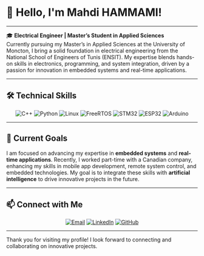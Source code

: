 # 👋 Hello, I'm Mahdi HAMMAMI!

---

🎓 **Electrical Engineer | Master’s Student in Applied Sciences**  
Currently pursuing my Master’s in Applied Sciences at the University of Moncton, I bring a solid foundation in electrical engineering from the National School of Engineers of Tunis (ENSIT). My expertise blends hands-on skills in electronics, programming, and system integration, driven by a passion for innovation in embedded systems and real-time applications.

---

## 🛠️ Technical Skills

<div align="center">
  <img src="https://img.shields.io/badge/C%2B%2B-00599C?style=for-the-badge&logo=c%2B%2B&logoColor=white" alt="C++" />
  <img src="https://img.shields.io/badge/Python-3776AB?style=for-the-badge&logo=python&logoColor=white" alt="Python" />
  <img src="https://img.shields.io/badge/Linux-FCC624?style=for-the-badge&logo=linux&logoColor=black" alt="Linux" />
  <img src="https://img.shields.io/badge/FreeRTOS-005F99?style=for-the-badge&logo=FreeRTOS&logoColor=white" alt="FreeRTOS" />
  <img src="https://img.shields.io/badge/STM32-03234B?style=for-the-badge&logo=stmicroelectronics&logoColor=white" alt="STM32" />
  <img src="https://img.shields.io/badge/ESP32-000000?style=for-the-badge&logo=espressif&logoColor=white" alt="ESP32" />
  <img src="https://img.shields.io/badge/Arduino-00979D?style=for-the-badge&logo=arduino&logoColor=white" alt="Arduino" />
</div>

---

## 🌱 Current Goals

I am focused on advancing my expertise in **embedded systems** and **real-time applications**. Recently, I worked part-time with a Canadian company, enhancing my skills in mobile app development, remote system control, and embedded technologies. My goal is to integrate these skills with **artificial intelligence** to drive innovative projects in the future.

---

## 📫 Connect with Me

<div align="center">
  <a href="mailto:hammamimahdi19@gmail.com"><img src="https://img.shields.io/badge/Email-D14836?style=for-the-badge&logo=gmail&logoColor=white" alt="Email" /></a>
  <a href="https://www.linkedin.com/in/mahdi-hammami/"><img src="https://img.shields.io/badge/LinkedIn-0077B5?style=for-the-badge&logo=linkedin&logoColor=white" alt="LinkedIn" /></a>
  <a href="https://github.com/Mahdi0312"><img src="https://img.shields.io/badge/GitHub-100000?style=for-the-badge&logo=github&logoColor=white" alt="GitHub" /></a>
</div>

---

Thank you for visiting my profile! I look forward to connecting and collaborating on innovative projects.


